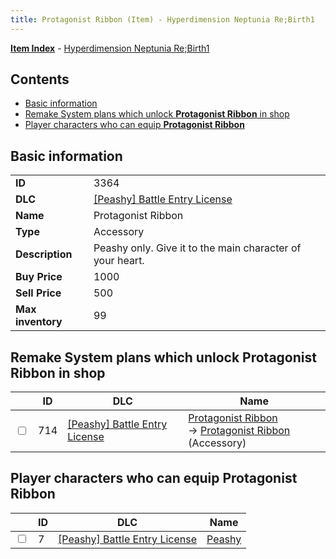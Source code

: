 ```yaml
---
title: Protagonist Ribbon (Item) - Hyperdimension Neptunia Re;Birth1
---
```


[**Item Index**](/neptunia/rb1/item/index.html) - [Hyperdimension Neptunia Re;Birth1](/neptunia/rb1)

## Contents

- [Basic information](#basic-information)
- [Remake System plans which unlock **Protagonist Ribbon** in shop](#remake-system-plans-which-unlock-protagonist-ribbon-in-shop)
- [Player characters who can equip **Protagonist Ribbon**](#player-characters-who-can-equip-protagonist-ribbon)

## Basic information

|   |   |
| -- | -- |
| **ID** | 3364 |
| **DLC** | [[Peashy] Battle Entry License](/neptunia/rb1/dlc/8-peashy.html) |
| **Name** | Protagonist Ribbon |
| **Type** | Accessory |
| **Description** | Peashy only. Give it to the main character of your heart. |
| **Buy Price** | 1000 |
| **Sell Price** | 500 |
| **Max inventory** | 99 |


## Remake System plans which unlock **Protagonist Ribbon** in shop

|    | ID | DLC | Name |
| -- | -- | --- | ---- |
| <input type="checkbox" id="rb1-remake-8-714" class="trackbox" /> | 714 | [[Peashy] Battle Entry License](/neptunia/rb1/dlc/8-peashy.html) | [Protagonist Ribbon](/neptunia/rb1/remake/8-714-protagonist-ribbon.html)<br /> → [Protagonist Ribbon](/neptunia/rb1/item/8-3364-protagonist-ribbon.html) (Accessory) |


## Player characters who can equip **Protagonist Ribbon**

|    | ID | DLC | Name |
| -- | -- | --- | ---- |
| <input type="checkbox" id="rb1-player-8-7" class="trackbox" /> | 7 | [[Peashy] Battle Entry License](/neptunia/rb1/dlc/8-peashy.html) | [Peashy](/neptunia/rb1/player/8-7-peashy.html) |
